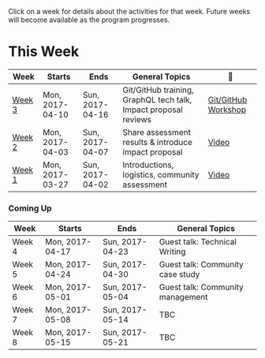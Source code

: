 Click on a week for details about the activities for that week. Future weeks will become available as the program progresses.

# This Week

Week                      | Starts            | Ends             | General Topics                                   | :movie_camera:
---                       | ---               | ---              | ---                                              | ---
[Week 3](todos/week-3.md)                    | Mon, 2017-04-10   | Sun, 2017-04-16  | Git/GitHub training, GraphQL tech talk, Impact proposal reviews | [Git/GitHub Workshop](https://www.dropbox.com/s/086yd5pq0m3e82f/gittalkcut.mp4?dl=0)
[Week 2](todos/week-2.md)                    | Mon, 2017-04-03   | Sun, 2017-04-07  | Share assessment results & introduce impact proposal | [Video](https://www.dropbox.com/s/onvv9hdqwgptpww/week2.mp4?dl=0)
[Week 1](todos/week-1.md) | Mon, 2017-03-27  | Sun, 2017-04-02  | Introductions, logistics, community assessment   | [Video](https://www.dropbox.com/s/3anmr8othdfa2vy/29thMarch2017Spring.mp4?dl=0)

### Coming Up

Week                      | Starts            | Ends             | General Topics
---                       | ---               | ---              | ---
Week 4                    | Mon, 2017-04-17   | Sun, 2017-04-23  | Guest talk: Technical Writing
Week 5                    | Mon, 2017-04-24   | Sun, 2017-04-30  | Guest talk: Community case study
Week 6                    | Mon, 2017-05-01   | Sun, 2017-05-04  | Guest talk: Community management
Week 7                    | Mon, 2017-05-08   | Sun, 2017-05-14  | TBC
Week 8                    | Mon, 2017-05-15   | Sun, 2017-05-21  | TBC
